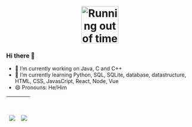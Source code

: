 

<h1 align="center">
  <img width="100" height="100" alt="Running out of time" title="#Running out of time" src="https://user-images.githubusercontent.com/72718207/132867952-e6ca5c13-3c23-4d5b-9804-be7212bb5390.gif" />

### Hi there 👋

- 🔭 I’m currently working on Java, C and C++
- 🌱 I’m currently learning Python, SQL, SQLite, database, datastructure, HTML, CSS, JavasCript, React, Node, Vue
- 😄 Pronouns: He/Him

<!--
Here are some ideas to get you started:

- 🔭 I’m currently working on ...
- 🌱 I’m currently learning ...
- 👯 I’m looking to collaborate on ...
- 🤔 I’m looking for help with ...
- 💬 Ask me about ...
- 📫 How to reach me: ...

- ⚡ Fun fact: ...
 [](https://github-readme-stats.vercel.app/api/top-langs/?username=henrique-souza&hide=html&layout=compact&theme=dark)
-->   
<!--- | <a href="https://github.com/henrique-souza/github-readme-stats"> <h1 align="center"> <img align="center" src="https://github-readme-stats.vercel.app/api/top-langs/?username=henrique-souza&hide=shell&theme=ayu-mirage" /> </a> | <a href="https://github.com/henrique-souza/github-readme-stats"> <h1 align="center"> <img align="center" src="https://github-readme-stats.vercel.app/api?username=henrique-souza&theme=ayu-mirage" /> </a> | --->
  <a href="https://github.com/henrique-souza/github-readme-stats"> <h1 align="center"> <img align="center" src="https://github-readme-stats.vercel.app/api?username=henrique-souza&theme=ayu-mirage" /> </a> | <a href="https://github.com/henrique-souza/github-readme-stats"> <h1 align="center"> <img align="center" src="https://github-readme-stats.vercel.app/api/top-langs/?username=henrique-souza&hide=shell,c%2B%2B,css&theme=ayu-mirage&layout=compact" /> </a>
| --- | --- |
